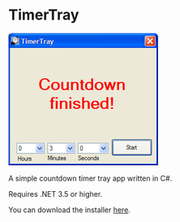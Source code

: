 # TimerTray

![Timertray Screenshot](/MainWindow.png?raw=true "TimerTray main window")

A simple countdown timer tray app written in C#. 

Requires .NET 3.5 or higher.

You can download the installer [here](/Installer/Output/setup.exe).
